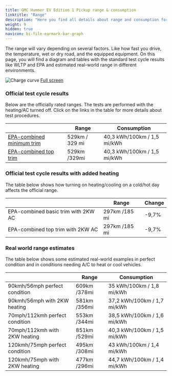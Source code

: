 ```yaml
---
title: GMC Hummer EV Edition 1 Pickup range & consumption
linktitle: "Range"
description: "Here you find all details about range and consumption for GMC Hummer EV Edition 1 Pickup."
weight: 9
hidden: true
navicon: bi-file-earmark-bar-graph
---
```

<!-- markdownlint-disable MD033 -->

The range will vary depending on several factors. Like how fast you drive, the temperature, wet or dry road, and the equipped equipment. On this page, you will find a diagram and tables with the standard test cycle results like WLTP and EPA and estimated real-world range in different environments. 

<img class="img-fluid" alt="Charge curve" src="../range.svg"/>
<a href="../range.svg">Full screen</a>

### Official test cycle results

Below are the officially rated ranges. The tests are performed with the heating/AC turned off. Click on the links in the table for more details about test procedures. 

<table class="table table-striped">
<thead>
<tr><th></th><th>  Range </th><th>Consumption </th></tr>
<tbody>
<tr><td><a href="../../../../../guides/understandingrange/epa/">EPA-combined minimum trim</a></td><td>529km / 329 mi</td><td> 40,3 kWh/100km / 1,5 mi/kWh </td></tr> 
<tr><td><a href="../../../../../guides/understandingrange/epa/">EPA-combined top trim </a></td><td>529km /329mi</td><td> 40,3 kWh/100km / 1,5 mi/kWh  </td></tr> 
</tbody></table>

### Official test cycle results with added heating

The table below shows how turning on heating/cooling on a cold/hot day affects the official range. 

<table class="table table-striped">
<thead>
<tr><th></th><th>  Range </th><th>Change </th></tr>
<tbody>
<tr><td>  EPA-combined basic trim with 2KW AC </td><td> 297km /185 mi </td><td> -9,7%</td></tr>
<tr><td>  EPA-combined top trim with 2KW AC </td><td> 297km /185 mi </td><td> -9,7%</td></tr>
</tbody></table>

### Real world range estimates

The table below shows some estimated real-world examples in perfect condition and in conditions needing A/C to heat or cool vehicles. 

<table class="table table-striped">
<thead>
<tr><th></th><th>  Range </th><th>Consumption </th></tr>
<tbody>
<tr><td> 90kmh/56mph perfect condition </td><td> 609km /378mi</td><td> 35 kWh/100km / 1,8 mi/kWh </td></tr>
<tr><td> 90kmh/56mph with 2KW heating </td><td> 581km /356mi</td><td> 37,2 kWh/100km / 1,7 mi/kWh </td></tr
<tr><td> 70mph/112kmh perfect condition </td><td> 553km /344mi</td><td> 38,5 kWh/100km / 1,6 mi/kWh</td></tr>
<tr><td> 70mph/112kmh with 2KW heating </td><td> 851km /529mi</td><td> 40,3 kWh/100km / 1,5 mi/kWh  </td></tr
<tr><td> 120kmh/75mph perfect condition </td><td> 495km /308mi</td><td> 43 kWh/100km / 1,4 mi/kWh </td></tr>
<tr><td> 120kmh/75mph with 2KW heating </td><td> 477km /296mi</td><td> 44,7 kWh/100km / 1,4 mi/kWh </td></tr
</tbody></table>
